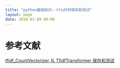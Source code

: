 ```yaml
---
title: "python基础知识--tfidf的保存和测试"
layout: page
date: 2018-01-09 00:00
---
```


# 参考文献
[tfidf_CountVectorizer 与 TfidfTransformer 保存和测试](https://my.oschina.net/u/2293326/blog/1838918)